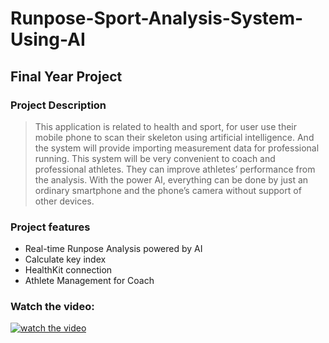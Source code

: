 # Runpose-Sport-Analysis-System-Using-AI
## Final Year Project

### Project Description
> This application is related to health and  sport, for user use their mobile phone to scan their skeleton using artificial intelligence. And the system will provide importing measurement data for professional running. This system will be very convenient to coach and professional athletes. They can improve athletes’ performance from the analysis. With the power AI, everything can be done by just an ordinary smartphone and the phone’s camera without support of other devices.

### Project features
* Real-time Runpose Analysis powered by AI
* Calculate key index
* HealthKit connection
* Athlete Management for Coach

### Watch the video:
[![watch the video](https://i.ya-webdesign.com/images/youtube-logo-2016-png.png)](https://www.youtube.com/watch?v=QXy6mvAN7FY&feature=youtu.be)
